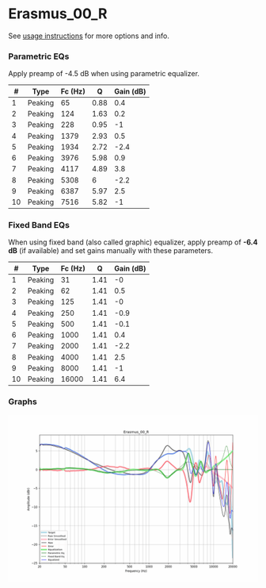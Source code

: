 # Erasmus_00_R
See [usage instructions](https://github.com/jaakkopasanen/AutoEq#usage) for more options and info.

### Parametric EQs
Apply preamp of -4.5 dB when using parametric equalizer.

|   # | Type    |   Fc (Hz) |    Q |   Gain (dB) |
|-----|---------|-----------|------|-------------|
|   1 | Peaking |        65 | 0.88 |         0.4 |
|   2 | Peaking |       124 | 1.63 |         0.2 |
|   3 | Peaking |       228 | 0.95 |        -1   |
|   4 | Peaking |      1379 | 2.93 |         0.5 |
|   5 | Peaking |      1934 | 2.72 |        -2.4 |
|   6 | Peaking |      3976 | 5.98 |         0.9 |
|   7 | Peaking |      4117 | 4.89 |         3.8 |
|   8 | Peaking |      5308 | 6    |        -2.2 |
|   9 | Peaking |      6387 | 5.97 |         2.5 |
|  10 | Peaking |      7516 | 5.82 |        -1   |

### Fixed Band EQs
When using fixed band (also called graphic) equalizer, apply preamp of **-6.4 dB** (if available) and set gains manually with these parameters.

|   # | Type    |   Fc (Hz) |    Q |   Gain (dB) |
|-----|---------|-----------|------|-------------|
|   1 | Peaking |        31 | 1.41 |        -0   |
|   2 | Peaking |        62 | 1.41 |         0.5 |
|   3 | Peaking |       125 | 1.41 |        -0   |
|   4 | Peaking |       250 | 1.41 |        -0.9 |
|   5 | Peaking |       500 | 1.41 |        -0.1 |
|   6 | Peaking |      1000 | 1.41 |         0.4 |
|   7 | Peaking |      2000 | 1.41 |        -2.2 |
|   8 | Peaking |      4000 | 1.41 |         2.5 |
|   9 | Peaking |      8000 | 1.41 |        -1   |
|  10 | Peaking |     16000 | 1.41 |         6.4 |

### Graphs
![](./Erasmus_00_R.png)
